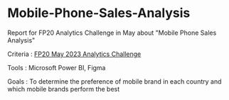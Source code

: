 # Mobile-Phone-Sales-Analysis
Report for FP20 Analytics Challenge in May about "Mobile Phone Sales Analysis"
 
Criteria : [FP20 May 2023 Analytics Challenge](https://github.com/salmanzf/Mobile-Phone-Sales-Analysis/blob/streamlit/Intro%20%26%20Brief_C5.pdf)
 
Tools    : Microsoft Power BI, Figma
 
Goals    : To determine the preference of mobile brand in each country and which mobile brands perform the best
